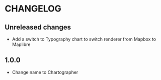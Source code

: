# CHANGELOG

## Unreleased changes

- Add a switch to Typography chart to switch renderer from Mapbox to Maplibre

## 1.0.0

- Change name to Chartographer
